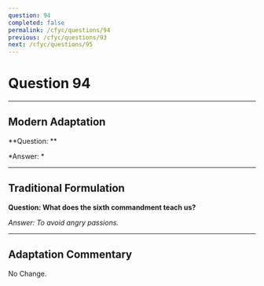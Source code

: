 ```yaml
---
question: 94
completed: false
permalink: /cfyc/questions/94
previous: /cfyc/questions/93
next: /cfyc/questions/95
---
```

# Question 94

---
## Modern Adaptation
**Question: **

*Answer: *

---
## Traditional Formulation
**Question: What does the sixth commandment teach us?**

*Answer: To avoid angry passions.*

---
## Adaptation Commentary
No Change.